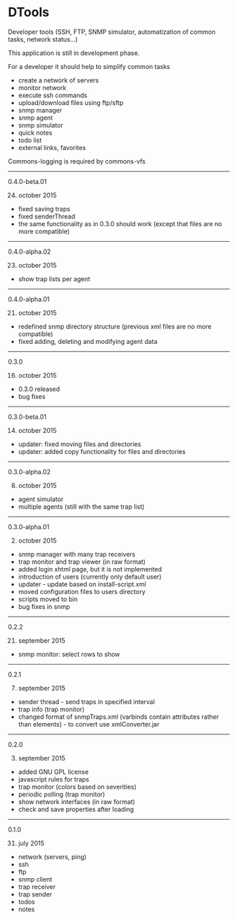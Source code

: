 # DTools
Developer tools (SSH, FTP, SNMP simulator, automatization of common tasks, network status...)

This application is still in development phase.

For a developer it should help to simplify common tasks
- create a network of servers
- monitor network
- execute ssh commands
- upload/download files using ftp/sftp
- snmp manager
- snmp agent
- snmp simulator
- quick notes
- todo list
- external links, favorites



Commons-logging is required by commons-vfs

-----------------------------------------------------------
0.4.0-beta.01

24. october 2015

- fixed saving traps
- fixed senderThread
- the same functionality as in 0.3.0 should work (except that files are no more compatible)

-----------------------------------------------------------

0.4.0-alpha.02

23. october 2015

- show trap lists per agent

-----------------------------------------------------------

0.4.0-alpha.01

21. october 2015

- redefined snmp directory structure (previous xml files are no more compatible)
- fixed adding, deleting and modifying agent data

-----------------------------------------------------------

0.3.0

16. october 2015

- 0.3.0 released
- bug fixes

-----------------------------------------------------------

0.3.0-beta.01

14. october 2015

- updater: fixed moving files and directories
- updater: added copy functionality for files and directories

-----------------------------------------------------------
0.3.0-alpha.02

8. october 2015

- agent simulator
- multiple agents (still with the same trap list)

-----------------------------------------------------------

0.3.0-alpha.01

02. october 2015

- snmp manager with many trap receivers
- trap monitor and trap viewer (in raw format)
- added login xhtml page, but it is not implemented
- introduction of users (currently only default user)
- updater - update based on install-script.xml
- moved configuration files to users directory
- scripts moved to bin
- bug fixes in snmp

-----------------------------------------------------------

0.2.2

21. september 2015

- snmp monitor: select rows to show

-----------------------------------------------------------

0.2.1

07. september 2015

- sender thread - send traps in specified interval
- trap info (trap monitor)
- changed format of snmpTraps.xml (varbinds contain attributes rather than elements) - to convert use xmlConverter.jar

-----------------------------------------------------------

0.2.0

03. september 2015

- added GNU GPL license
- javascript rules for traps
- trap monitor (colors based on severities)
- periodic polling (trap monitor)
- show network interfaces (in raw format)
- check and save properties after loading

-----------------------------------------------------------

0.1.0

31. july 2015

- network (servers, ping)
- ssh
- ftp
- snmp client
- trap receiver
- trap sender
- todos
- notes


